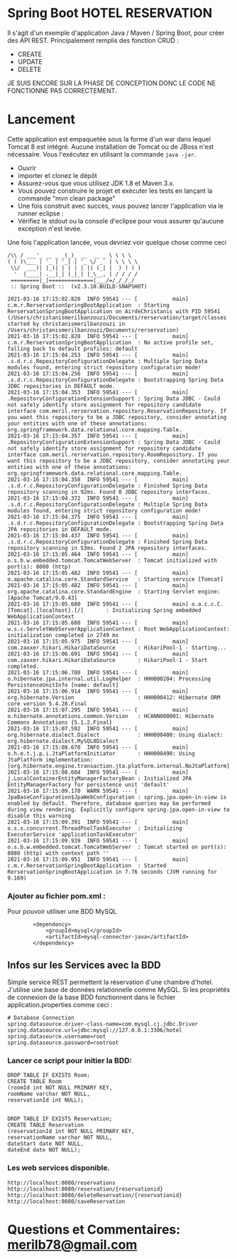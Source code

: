 # Spring Boot HOTEL RESERVATION

Il s'agit d'un exemple d'application Java / Maven / Spring Boot, pour créer des API REST. Principalement remplis des fonction CRUD :
- CREATE
- UPDATE
- DELETE

JE SUIS ENCORE SUR LA PHASE DE CONCEPTION DONC LE CODE NE FONCTIONNE PAS CORRECTEMENT.

# Lancement

Cette application est empaquetée sous la forme d'un war dans lequel Tomcat 8 est intégré. Aucune installation de Tomcat ou de JBoss n'est nécessaire. Vous l'exécutez en utilisant la commande ``java -jar``.

* Ouvrir
* importer et clonez le dépôt 
* Assurez-vous que vous utilisez JDK 1.8 et Maven 3.x.
* Vous pouvez construire le projet et exécuter les tests en lançant la commande "mvn clean package"
* Une fois construit avec succès, vous pouvez lancer l'application via le runner eclipse :
* Vérifiez le stdout ou la console d'eclipse pour vous assurer qu'aucune exception n'est levée.

Une fois l'application lancée, vous devriez voir quelque chose comme ceci

```
/\\ / ___'_ __ _ _(_)_ __  __ _ \ \ \ \
( ( )\___ | '_ | '_| | '_ \/ _` | \ \ \ \
 \\/  ___)| |_)| | | | | || (_| |  ) ) ) )
  '  |____| .__|_| |_|_| |_\__, | / / / /
 =========|_|==============|___/=/_/_/_/
 :: Spring Boot ::  (v2.3.10.BUILD-SNAPSHOT)

2021-03-16 17:15:02.820  INFO 59541 --- [           main] c.m.r.RerservationSpringBootApplication  : Starting RerservationSpringBootApplication on AirdeChristanis with PID 59541 (/Users/christanismerilbanzouzi/Documents/rerservation/target/classes started by christanismerilbanzouzi in /Users/christanismerilbanzouzi/Documents/rerservation)
2021-03-16 17:15:02.828  INFO 59541 --- [           main] c.m.r.RerservationSpringBootApplication  : No active profile set, falling back to default profiles: default
2021-03-16 17:15:04.253  INFO 59541 --- [           main] .s.d.r.c.RepositoryConfigurationDelegate : Multiple Spring Data modules found, entering strict repository configuration mode!
2021-03-16 17:15:04.256  INFO 59541 --- [           main] .s.d.r.c.RepositoryConfigurationDelegate : Bootstrapping Spring Data JDBC repositories in DEFAULT mode.
2021-03-16 17:15:04.353  INFO 59541 --- [           main] .RepositoryConfigurationExtensionSupport : Spring Data JDBC - Could not safely identify store assignment for repository candidate interface com.meril.rerservation.repository.ReservationRepository. If you want this repository to be a JDBC repository, consider annotating your entities with one of these annotations: org.springframework.data.relational.core.mapping.Table.
2021-03-16 17:15:04.357  INFO 59541 --- [           main] .RepositoryConfigurationExtensionSupport : Spring Data JDBC - Could not safely identify store assignment for repository candidate interface com.meril.rerservation.repository.RoomRepository. If you want this repository to be a JDBC repository, consider annotating your entities with one of these annotations: org.springframework.data.relational.core.mapping.Table.
2021-03-16 17:15:04.358  INFO 59541 --- [           main] .s.d.r.c.RepositoryConfigurationDelegate : Finished Spring Data repository scanning in 92ms. Found 0 JDBC repository interfaces.
2021-03-16 17:15:04.372  INFO 59541 --- [           main] .s.d.r.c.RepositoryConfigurationDelegate : Multiple Spring Data modules found, entering strict repository configuration mode!
2021-03-16 17:15:04.375  INFO 59541 --- [           main] .s.d.r.c.RepositoryConfigurationDelegate : Bootstrapping Spring Data JPA repositories in DEFAULT mode.
2021-03-16 17:15:04.437  INFO 59541 --- [           main] .s.d.r.c.RepositoryConfigurationDelegate : Finished Spring Data repository scanning in 53ms. Found 2 JPA repository interfaces.
2021-03-16 17:15:05.464  INFO 59541 --- [           main] o.s.b.w.embedded.tomcat.TomcatWebServer  : Tomcat initialized with port(s): 8080 (http)
2021-03-16 17:15:05.482  INFO 59541 --- [           main] o.apache.catalina.core.StandardService   : Starting service [Tomcat]
2021-03-16 17:15:05.482  INFO 59541 --- [           main] org.apache.catalina.core.StandardEngine  : Starting Servlet engine: [Apache Tomcat/9.0.43]
2021-03-16 17:15:05.680  INFO 59541 --- [           main] o.a.c.c.C.[Tomcat].[localhost].[/]       : Initializing Spring embedded WebApplicationContext
2021-03-16 17:15:05.680  INFO 59541 --- [           main] w.s.c.ServletWebServerApplicationContext : Root WebApplicationContext: initialization completed in 2749 ms
2021-03-16 17:15:05.975  INFO 59541 --- [           main] com.zaxxer.hikari.HikariDataSource       : HikariPool-1 - Starting...
2021-03-16 17:15:06.691  INFO 59541 --- [           main] com.zaxxer.hikari.HikariDataSource       : HikariPool-1 - Start completed.
2021-03-16 17:15:06.780  INFO 59541 --- [           main] o.hibernate.jpa.internal.util.LogHelper  : HHH000204: Processing PersistenceUnitInfo [name: default]
2021-03-16 17:15:06.914  INFO 59541 --- [           main] org.hibernate.Version                    : HHH000412: Hibernate ORM core version 5.4.28.Final
2021-03-16 17:15:07.295  INFO 59541 --- [           main] o.hibernate.annotations.common.Version   : HCANN000001: Hibernate Commons Annotations {5.1.2.Final}
2021-03-16 17:15:07.592  INFO 59541 --- [           main] org.hibernate.dialect.Dialect            : HHH000400: Using dialect: org.hibernate.dialect.MySQL8Dialect
2021-03-16 17:15:08.670  INFO 59541 --- [           main] o.h.e.t.j.p.i.JtaPlatformInitiator       : HHH000490: Using JtaPlatform implementation: [org.hibernate.engine.transaction.jta.platform.internal.NoJtaPlatform]
2021-03-16 17:15:08.684  INFO 59541 --- [           main] j.LocalContainerEntityManagerFactoryBean : Initialized JPA EntityManagerFactory for persistence unit 'default'
2021-03-16 17:15:09.170  WARN 59541 --- [           main] JpaBaseConfiguration$JpaWebConfiguration : spring.jpa.open-in-view is enabled by default. Therefore, database queries may be performed during view rendering. Explicitly configure spring.jpa.open-in-view to disable this warning
2021-03-16 17:15:09.391  INFO 59541 --- [           main] o.s.s.concurrent.ThreadPoolTaskExecutor  : Initializing ExecutorService 'applicationTaskExecutor'
2021-03-16 17:15:09.939  INFO 59541 --- [           main] o.s.b.w.embedded.tomcat.TomcatWebServer  : Tomcat started on port(s): 8080 (http) with context path ''
2021-03-16 17:15:09.951  INFO 59541 --- [           main] c.m.r.RerservationSpringBootApplication  : Started RerservationSpringBootApplication in 7.76 seconds (JVM running for 9.169)

```

### Ajouter au fichier pom.xml : 

Pour pouvoir utiliser une BDD MySQL

```
        <dependency>
            <groupId>mysql</groupId>
            <artifactId>mysql-connector-java</artifactId>
        </dependency>
```

## Infos sur les Services avec la BDD

Simple service REST permettent la réservation d'une chambre d'hotel. J'utilise une base de données relationnelle comme MySQL. Si les propriétés de connexion de la base BDD fonctionnent dans le fichier application.properties comme ceci :

```
# Database Connection
spring.datasource.driver-class-name=com.mysql.cj.jdbc.Driver
spring.datasource.url=jdbc:mysql://127.0.0.1:3306/hotel
spring.datasource.username=root
spring.datasource.password=rootroot
```
### Lancer ce script pour initier la BDD: 

```
DROP TABLE IF EXISTS Room;
CREATE TABLE Room
(roomId int NOT NULL PRIMARY KEY,
roomName varchar NOT NULL,
reservationId int NULL);


DROP TABLE IF EXISTS Reservation;
CREATE TABLE Reservation
(reservationId int NOT NULL PRIMARY KEY,
reservationName varchar NOT NULL,
dateStart date NOT NULL,
dateEnd date NOT NULL);

```

### Les web services disponible.

```
http://localhost:8080/reservations
http://localhost:8080/reservation/{reservationid}
http://localhost:8080/deleteReservation/{reservationid}
http://localhost:8080/saveReservation
```

# Questions et Commentaires: merilb78@gmail.com
